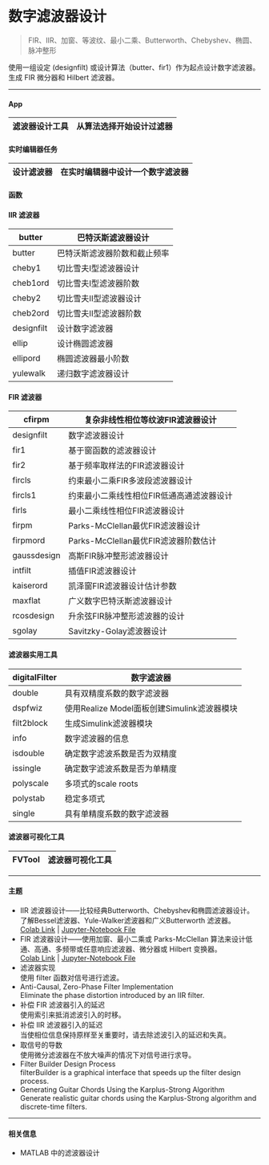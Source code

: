 # 数字滤波器设计
> FIR、IIR、加窗、等波纹、最小二乘、Butterworth、Chebyshev、椭圆、脉冲整形

使用一组设定 (designfilt) 或设计算法（butter、fir1）作为起点设计数字滤波器。生成 FIR 微分器和 Hilbert 滤波器。
***  
#### App
滤波器设计工具 | 从算法选择开始设计过滤器
---------- | -------------
#### 实时编辑器任务
设计滤波器 | 在实时编辑器中设计一个数字滤波器
---------- | -------------
#### 函数  
#### IIR 滤波器
butter | 巴特沃斯滤波器设计
---------- | -------------
butter | 巴特沃斯滤波器阶数和截止频率
cheby1 | 切比雪夫I型滤波器设计
cheb1ord | 切比雪夫I型滤波器阶数
cheby2 | 切比雪夫II型滤波器设计
cheb2ord | 切比雪夫II型滤波器阶数
designfilt | 设计数字滤波器
ellip | 设计椭圆滤波器
ellipord | 椭圆滤波器最小阶数
yulewalk | 递归数字滤波器设计
#### FIR 滤波器
cfirpm | 复杂非线性相位等纹波FIR滤波器设计
---------- | -------------
designfilt | 数字滤波器设计
fir1 | 基于窗函数的滤波器设计
fir2 | 基于频率取样法的FIR滤波器设计
fircls | 约束最小二乘FIR多波段滤波器设计
fircls1 | 约束最小二乘线性相位FIR低通高通滤波器设计
firls | 最小二乘线性相位FIR滤波器设计
firpm | Parks-McClellan最优FIR滤波器设计
firpmord | Parks-McClellan最优FIR滤波器阶数估计
gaussdesign | 高斯FIR脉冲整形滤波器设计
intfilt | 插值FIR滤波器设计
kaiserord | 凯泽窗FIR滤波器设计估计参数
maxflat | 广义数字巴特沃斯滤波器设计
rcosdesign | 升余弦FIR脉冲整形滤波器的设计
sgolay | Savitzky-Golay滤波器设计
#### 滤波器实用工具
digitalFilter | 数字滤波器
---------- | -------------
double | 具有双精度系数的数字滤波器
dspfwiz | 使用Realize Model面板创建Simulink滤波器模块
filt2block | 生成Simulink滤波器模块
info | 数字滤波器的信息
isdouble | 确定数字滤波系数是否为双精度
issingle | 确定数字滤波系数是否为单精度
polyscale | 多项式的scale roots
polystab | 稳定多项式
single | 具有单精度系数的数字滤波器  
#### 滤波器可视化工具
FVTool | 滤波器可视化工具
---------- | -------------
***
#### 主题  
- IIR 滤波器设计——比较经典Butterworth、Chebyshev和椭圆滤波器设计。了解Bessel滤波器、Yule-Walker滤波器和广义Butterworth 滤波器。  
[Colab Link](https://colab.research.google.com/github/XxxuLimei/Signal_Processing_Toolbox_Python/blob/main/Content/Digital_filter_design/IIR滤波器设计/IIR滤波器设计.ipynb) | [Jupyter-Notebook File](Digital_filter_design/IIR滤波器设计/IIR滤波器设计.ipynb)
- FIR 滤波器设计——使用加窗、最小二乘或 Parks-McClellan 算法来设计低通、高通、多频带或任意响应滤波器、微分器或 Hilbert 变换器。  
[Colab Link](https://colab.research.google.com/github/XxxuLimei/Signal_Processing_Toolbox_Python/blob/main/Content/Digital_filter_design/FIR滤波器设计/FIR滤波器设计.ipynb) | [Jupyter-Notebook File](Digital_filter_design/FIR滤波器设计/FIR滤波器设计.ipynb)
- 滤波器实现  
使用 filter 函数对信号进行滤波。  
- Anti-Causal, Zero-Phase Filter Implementation  
Eliminate the phase distortion introduced by an IIR filter.  
- 补偿 FIR 滤波器引入的延迟  
使用索引来抵消滤波引入的时移。  
- 补偿 IIR 滤波器引入的延迟  
当使相位信息保持原样至关重要时，请去除滤波引入的延迟和失真。  
- 取信号的导数  
使用微分滤波器在不放大噪声的情况下对信号进行求导。  
- Filter Builder Design Process  
filterBuilder is a graphical interface that speeds up the filter design process.  
- Generating Guitar Chords Using the Karplus-Strong Algorithm  
Generate realistic guitar chords using the Karplus-Strong algorithm and discrete-time filters.  
***
#### 相关信息
- MATLAB 中的滤波器设计
